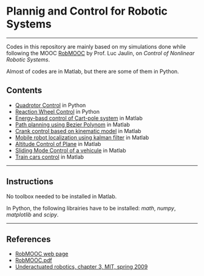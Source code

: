 # Plannig and Control for Robotic Systems
---

Codes in this repository are mainly based on my simulations done while following the MOOC [RobMOOC](https://www.ensta-bretagne.fr/jaulin/robmooc.html) by Prof. Luc Jaulin, on *Control of Nonlinear Robotic Systems*.

Almost of codes are in Matlab, but there are some of them in Python.


## Contents

* [Quadrotor Control](https://github.com/jad-rabehi/Planning-Control-NonLinear/tree/main/Quadrotor) in Python
* [Reaction Wheel Control](https://github.com/jad-rabehi/Planning-Control-NonLinear/tree/main/ReactionWheel) in Python
* [Energy-basd control of Cart-pole system](https://github.com/jad-rabehi/Planning-Control-NonLinear/tree/main/Cart-pole) in Matlab
* [Path planning using Bezier Polynom](https://github.com/jad-rabehi/Planning-Control-NonLinear/tree/main/Bezier-Polynom-Path) in Matlab
* [Crank control based on kinematic model](https://github.com/jad-rabehi/Planning-Control-NonLinear/tree/main/Crank) in Matlab
* [Mobile robot localization using kalman filter](https://github.com/jad-rabehi/Planning-Control-NonLinear/tree/main/Goniometric-localization) in Matlab
* [Altitude Control of Plane](https://github.com/jad-rabehi/Planning-Control-NonLinear/tree/main/Plane) in Matlab
* [Sliding Mode Control of a vehicule](https://github.com/jad-rabehi/Planning-Control-NonLinear/tree/main/Sliding-Car) in Matlab
* [Train cars control](https://github.com/jad-rabehi/Planning-Control-NonLinear/tree/main/Train-Cars) in Matlab

---
## Instructions

No toolbox needed to be installed in Matlab.

In Python, the following librairies have to be installed: *math*, *numpy*, *matplotlib* and *scipy*. 


---

## References

* [RobMOOC web page](https://www.ensta-bretagne.fr/jaulin/robmooc.html)
* [RobMOOC.pdf](https://www.ensta-bretagne.fr/jaulin/robmooc.pdf)
* [Underactuated robotics, chapter 3, MIT, spring 2009](https://ocw.mit.edu/courses/electrical-engineering-and-computer-science/6-832-underactuated-robotics-spring-2009/readings/MIT6_832s09_read_ch03.pdf)




